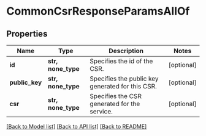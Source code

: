 # CommonCsrResponseParamsAllOf


## Properties
Name | Type | Description | Notes
------------ | ------------- | ------------- | -------------
**id** | **str, none_type** | Specifies the id of the CSR. | [optional] 
**public_key** | **str, none_type** | Specifies the public key generated for this CSR. | [optional] 
**csr** | **str, none_type** | Specifies the CSR generated for the service. | [optional] 

[[Back to Model list]](../README.md#documentation-for-models) [[Back to API list]](../README.md#documentation-for-api-endpoints) [[Back to README]](../README.md)


